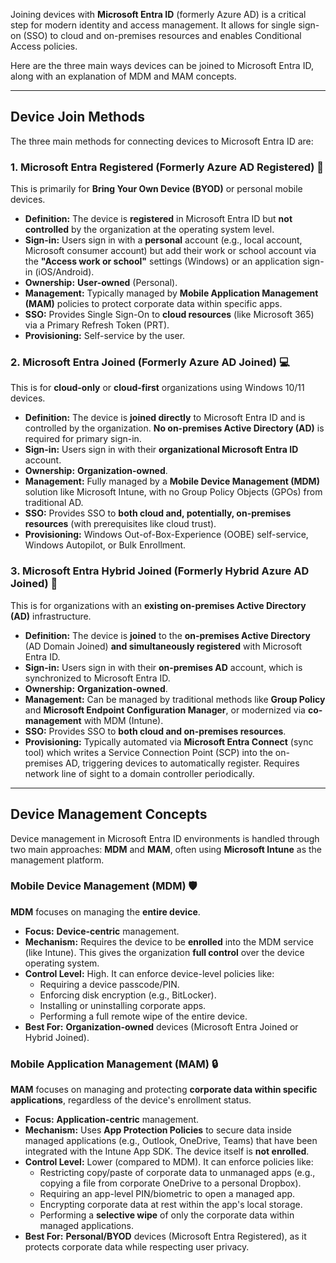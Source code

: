 Joining devices with **Microsoft Entra ID** (formerly Azure AD) is a critical step for modern identity and access management. It allows for single sign-on (SSO) to cloud and on-premises resources and enables Conditional Access policies.

Here are the three main ways devices can be joined to Microsoft Entra ID, along with an explanation of MDM and MAM concepts.

---

## Device Join Methods

The three main methods for connecting devices to Microsoft Entra ID are:

### 1. Microsoft Entra Registered (Formerly Azure AD Registered) 📱

This is primarily for **Bring Your Own Device (BYOD)** or personal mobile devices.

* **Definition:** The device is **registered** in Microsoft Entra ID but **not controlled** by the organization at the operating system level.
* **Sign-in:** Users sign in with a **personal** account (e.g., local account, Microsoft consumer account) but add their work or school account via the **"Access work or school"** settings (Windows) or an application sign-in (iOS/Android).
* **Ownership:** **User-owned** (Personal).
* **Management:** Typically managed by **Mobile Application Management (MAM)** policies to protect corporate data within specific apps.
* **SSO:** Provides Single Sign-On to **cloud resources** (like Microsoft 365) via a Primary Refresh Token (PRT).
* **Provisioning:** Self-service by the user.

### 2. Microsoft Entra Joined (Formerly Azure AD Joined) 💻

This is for **cloud-only** or **cloud-first** organizations using Windows 10/11 devices.

* **Definition:** The device is **joined directly** to Microsoft Entra ID and is controlled by the organization. **No on-premises Active Directory (AD)** is required for primary sign-in.
* **Sign-in:** Users sign in with their **organizational Microsoft Entra ID** account.
* **Ownership:** **Organization-owned**.
* **Management:** Fully managed by a **Mobile Device Management (MDM)** solution like Microsoft Intune, with no Group Policy Objects (GPOs) from traditional AD.
* **SSO:** Provides SSO to **both cloud and, potentially, on-premises resources** (with prerequisites like cloud trust).
* **Provisioning:** Windows Out-of-Box-Experience (OOBE) self-service, Windows Autopilot, or Bulk Enrollment.

### 3. Microsoft Entra Hybrid Joined (Formerly Hybrid Azure AD Joined) 🏢

This is for organizations with an **existing on-premises Active Directory (AD)** infrastructure.

* **Definition:** The device is **joined** to the **on-premises Active Directory** (AD Domain Joined) **and simultaneously registered** with Microsoft Entra ID.
* **Sign-in:** Users sign in with their **on-premises AD** account, which is synchronized to Microsoft Entra ID.
* **Ownership:** **Organization-owned**.
* **Management:** Can be managed by traditional methods like **Group Policy** and **Microsoft Endpoint Configuration Manager**, or modernized via **co-management** with MDM (Intune).
* **SSO:** Provides SSO to **both cloud and on-premises resources**.
* **Provisioning:** Typically automated via **Microsoft Entra Connect** (sync tool) which writes a Service Connection Point (SCP) into the on-premises AD, triggering devices to automatically register. Requires network line of sight to a domain controller periodically.

---

## Device Management Concepts

Device management in Microsoft Entra ID environments is handled through two main approaches: **MDM** and **MAM**, often using **Microsoft Intune** as the management platform.

### Mobile Device Management (MDM) 🛡️

**MDM** focuses on managing the **entire device**.

* **Focus:** **Device-centric** management.
* **Mechanism:** Requires the device to be **enrolled** into the MDM service (like Intune). This gives the organization **full control** over the device operating system.
* **Control Level:** High. It can enforce device-level policies like:
    * Requiring a device passcode/PIN.
    * Enforcing disk encryption (e.g., BitLocker).
    * Installing or uninstalling corporate apps.
    * Performing a full remote wipe of the entire device.
* **Best For:** **Organization-owned** devices (Microsoft Entra Joined or Hybrid Joined).

### Mobile Application Management (MAM) 🔒

**MAM** focuses on managing and protecting **corporate data within specific applications**, regardless of the device's enrollment status.

* **Focus:** **Application-centric** management.
* **Mechanism:** Uses **App Protection Policies** to secure data inside managed applications (e.g., Outlook, OneDrive, Teams) that have been integrated with the Intune App SDK. The device itself is **not enrolled**.
* **Control Level:** Lower (compared to MDM). It can enforce policies like:
    * Restricting copy/paste of corporate data to unmanaged apps (e.g., copying a file from corporate OneDrive to a personal Dropbox).
    * Requiring an app-level PIN/biometric to open a managed app.
    * Encrypting corporate data at rest within the app's local storage.
    * Performing a **selective wipe** of only the corporate data within managed applications.
* **Best For:** **Personal/BYOD** devices (Microsoft Entra Registered), as it protects corporate data while respecting user privacy.
